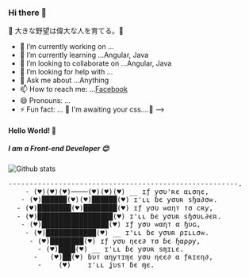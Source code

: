 ### Hi there 👋


🤜 大きな野望は偉大な人を育てる。🤛

- 🔭 I’m currently working on ...
- 🌱 I’m currently learning ...Angular, Java
- 👯 I’m looking to collaborate on ...Angular, Java
- 🤔 I’m looking for help with ...
- 💬 Ask me about ...Anything
- 📫 How to reach me: ...[Facebook](hhtp://fb.com/Pepper.Mint.9798/)
- 😄 Pronouns: ...
- ⚡ Fun fact: ... 🎨 I'm awaiting your css....🌈
-->

#### Hello World! :wave:
##### I am a Front-end Developer :blush:
![Github stats](https://github-readme-stats.vercel.app/api?username=levien98ha)
<pre>
-------------------------------------------------------.
    - (♥)(♥)(♥)────(♥)(♥)(♥) __ ɪƒ ƴσυ'ʀє αʟσηє,
   - (♥)██████(♥)(♥)██████(♥) ɪ'ʟʟ ɓє ƴσυʀ ѕɧα∂σѡ.
  - (♥)████████(♥)████████(♥) ɪƒ ƴσυ ѡαηт тσ cʀƴ,
  - (♥)██████████████████(♥) ɪ'ʟʟ ɓє ƴσυʀ ѕɧσυʟ∂єʀ.
   - (♥)████████████████(♥) ɪƒ ƴσυ ѡαηт α ɧυɢ,
    - (♥)████████████(♥) __ ɪ'ʟʟ ɓє ƴσυʀ ρɪʟʟσѡ.
     - (♥)████████(♥) ɪƒ ƴσυ ηєє∂ тσ ɓє ɧαρρƴ,
       - (♥)████(♥) __ ɪ'ʟʟ ɓє ƴσυʀ ѕɱɪʟє.
      -   (♥)██(♥) ɓυт αηƴтɪɱє ƴσυ ηєє∂ α ƒʀɪєη∂,
       -    (♥) __ ɪ'ʟʟ ʝυѕт ɓє ɱє.
</pre>

